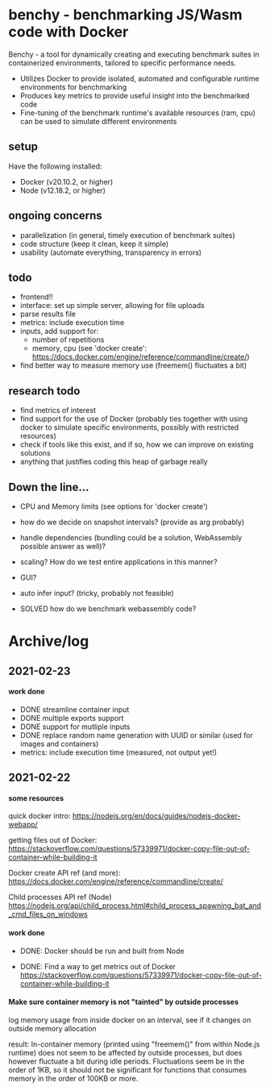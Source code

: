 # benchy - benchmarking JS/Wasm code with Docker

Benchy - a tool for dynamically creating and executing benchmark suites in containerized environments, tailored to specific performance needs.

- Utilizes Docker to provide isolated, automated and configurable runtime environments for benchmarking
- Produces key metrics to provide useful insight into the benchmarked code
- Fine-tuning of the benchmark runtime's available resources (ram, cpu) can be used to simulate different environments

## setup

Have the following installed:
- Docker (v20.10.2, or higher)
- Node (v12.18.2, or higher)   

## ongoing concerns

- parallelization (in general, timely execution of benchmark suites)
- code structure (keep it clean, keep it simple)
- usability (automate everything, transparency in errors)

## todo
- frontend!!
- interface: set up simple server, allowing for file uploads
- parse results file
- metrics: include execution time
- inputs, add support for: 
  - number of repetitions
  - memory, cpu (see 'docker create': https://docs.docker.com/engine/reference/commandline/create/)
- find better way to measure memory use (freemem() fluctuates a bit)

## research todo
- find metrics of interest
- find support for the use of Docker (probably ties together with using docker to simulate specific environments, possibly with restricted resources)
- check if tools like this exist, and if so, how we can improve on existing solutions
- anything that justifies coding this heap of garbage really

## Down the line...

- CPU and Memory limits (see options for 'docker create')
- how do we decide on snapshot intervals? (provide as arg probably)
- handle dependencies (bundling could be a solution, WebAssembly possible answer as well)?
- scaling? How do we test entire applications in this manner?
- GUI?
- auto infer input? (tricky, probably not feasible)

- SOLVED how do we benchmark webassembly code?


# Archive/log

## 2021-02-23

#### work done
- DONE streamline container input
- DONE multiple exports support
- DONE support for mutliple inputs
- DONE replace random name generation with UUID or similar (used for images and containers)
- metrics: include execution time (measured, not output yet!)


## 2021-02-22

#### some resources

quick docker intro:
https://nodejs.org/en/docs/guides/nodejs-docker-webapp/

getting files out of Docker:
https://stackoverflow.com/questions/57339971/docker-copy-file-out-of-container-while-building-it

Docker create API ref (and more):
https://docs.docker.com/engine/reference/commandline/create/

Child processes API ref (Node)
https://nodejs.org/api/child_process.html#child_process_spawning_bat_and_cmd_files_on_windows


#### work done 
- DONE: Docker should be run and built from Node

- DONE: Find a way to get metrics out of Docker
https://stackoverflow.com/questions/57339971/docker-copy-file-out-of-container-while-building-it

#### Make sure container memory is not "tainted" by outside processes
log memory usage from inside docker on an interval, see if it changes on outside memory allocation

result: In-container memory (printed using "freemem()" from within Node.js runtime) does not 
seem to be affected by outside processes, but does however fluctuate a bit during idle periods.
Fluctuations seem be in the order of 1KB, so it should not be significant for functions that 
consumes memory in the order of 100KB or more. 